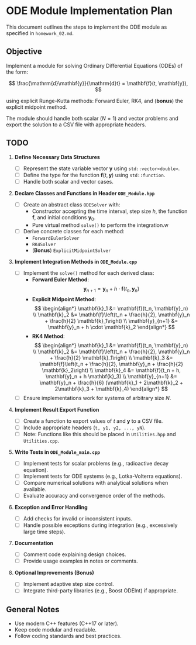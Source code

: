 # ODE Module Implementation Plan

This document outlines the steps to implement the ODE module as specified in `homework_02.md`.

## Objective

Implement a module for solving Ordinary Differential Equations (ODEs) of the form:

$$
\frac{\mathrm{d}\mathbf{y}}{\mathrm{d}t} = \mathbf{f}(t, \mathbf{y}),
$$

using explicit Runge-Kutta methods: Forward Euler, RK4, and (**bonus**) the explicit midpoint method.

The module should handle both scalar ($N=1$) and vector problems and export the solution to a CSV file with appropriate headers.

## TODO

1. **Define Necessary Data Structures**

   - [ ] Represent the state variable vector $\mathbf{y}$ using `std::vector<double>`.
   - [ ] Define the type for the function $\mathbf{f}(t, \mathbf{y})$ using `std::function`.
   - [ ] Handle both scalar and vector cases.

2. **Declare Classes and Functions in Header `ODE_Module.hpp`**

   - [ ] Create an abstract class `ODESolver` with:
     - Constructor accepting the time interval, step size $h$, the function $\mathbf{f}$, and initial conditions $\mathbf{y}_0$.
     - Pure virtual method `solve()` to perform the integration.w
   - [ ] Derive concrete classes for each method:
     - `ForwardEulerSolver`
     - `RK4Solver`
     - (**Bonus**) `ExplicitMidpointSolver`

3. **Implement Integration Methods in `ODE_Module.cpp`**

   - [ ] Implement the `solve()` method for each derived class:
     - **Forward Euler Method**:
       $$
       \mathbf{y}_{n+1} = \mathbf{y}_n + h \cdot \mathbf{f}(t_n, \mathbf{y}_n)
       $$
     - **Explicit Midpoint Method**:
       $$
       \begin{align*}
       \mathbf{k}_1 &= \mathbf{f}(t_n, \mathbf{y}_n) \\
       \mathbf{k}_2 &= \mathbf{f}\left(t_n + \frac{h}{2}, \mathbf{y}_n + \frac{h}{2} \mathbf{k}_1\right) \\
       \mathbf{y}_{n+1} &= \mathbf{y}_n + h \cdot \mathbf{k}_2
       \end{align*}
       $$
     - **RK4 Method**:
       $$
       \begin{align*}
       \mathbf{k}_1 &= \mathbf{f}(t_n, \mathbf{y}_n) \\
       \mathbf{k}_2 &= \mathbf{f}\left(t_n + \frac{h}{2}, \mathbf{y}_n + \frac{h}{2} \mathbf{k}_1\right) \\
       \mathbf{k}_3 &= \mathbf{f}\left(t_n + \frac{h}{2}, \mathbf{y}_n + \frac{h}{2} \mathbf{k}_2\right) \\
       \mathbf{k}_4 &= \mathbf{f}(t_n + h, \mathbf{y}_n + h \mathbf{k}_3) \\
       \mathbf{y}_{n+1} &= \mathbf{y}_n + \frac{h}{6} (\mathbf{k}_1 + 2\mathbf{k}_2 + 2\mathbf{k}_3 + \mathbf{k}_4)
       \end{align*}
       $$
   - [ ] Ensure implementations work for systems of arbitrary size $N$.

4. **Implement Result Export Function**

   - [ ] Create a function to export values of $t$ and $\mathbf{y}$ to a CSV file.
   - [ ] Include appropriate headers (`t, y1, y2, ..., yN`).
   - [ ] Note: Functions like this should be placed in `Utilities.hpp` and `Utilities.cpp`.

5. **Write Tests in `ODE_Module_main.cpp`**

   - [ ] Implement tests for scalar problems (e.g., radioactive decay equation).
   - [ ] Implement tests for ODE systems (e.g., Lotka-Volterra equations).
   - [ ] Compare numerical solutions with analytical solutions when available.
   - [ ] Evaluate accuracy and convergence order of the methods.

6. **Exception and Error Handling**

   - [ ] Add checks for invalid or inconsistent inputs.
   - [ ] Handle possible exceptions during integration (e.g., excessively large time steps).

7. **Documentation**

   - [ ] Comment code explaining design choices.
   - [ ] Provide usage examples in notes or comments.

8. **Optional Improvements (Bonus)**

   - [ ] Implement adaptive step size control.
   - [ ] Integrate third-party libraries (e.g., Boost ODEInt) if appropriate.

## General Notes

- Use modern C++ features (C++17 or later).
- Keep code modular and readable.
- Follow coding standards and best practices.
